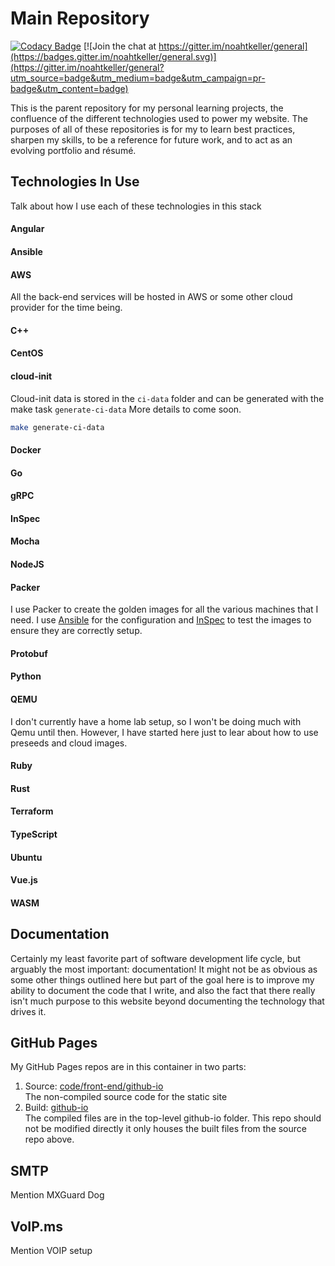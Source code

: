 # Main Repository

[![Codacy Badge](https://api.codacy.com/project/badge/Grade/39a93283d66f421fb3b5109a83772119)](https://app.codacy.com/gh/noahtkeller/home-develop?utm_source=github.com&utm_medium=referral&utm_content=noahtkeller/home-develop&utm_campaign=Badge_Grade_Settings)
[![Join the chat at https://gitter.im/noahtkeller/general](https://badges.gitter.im/noahtkeller/general.svg)](https://gitter.im/noahtkeller/general?utm_source=badge&utm_medium=badge&utm_campaign=pr-badge&utm_content=badge)

This is the parent repository for my personal learning projects, the confluence of the different technologies
used to power my website. The purposes of all of these repositories is for my to learn best practices, 
sharpen my skills, to be a reference for future work, and to act as an evolving portfolio and résumé.

## Technologies In Use

Talk about how I use each of these technologies in this stack

#### Angular
#### Ansible

#### AWS
All the back-end services will be hosted in AWS or some other cloud provider for the time being.

#### C++
#### CentOS

#### cloud-init
Cloud-init data is stored in the `ci-data` folder and can be generated with the make task `generate-ci-data`
More details to come soon.

```bash
make generate-ci-data
```

#### Docker
#### Go
#### gRPC
#### InSpec
#### Mocha
#### NodeJS

#### Packer
I use Packer to create the golden images for all the various machines that I need.
I use [Ansible](https://www.ansible.com/) for the configuration and [InSpec](https://docs.chef.io/inspec/) to test
the images to ensure they are correctly setup.

#### Protobuf
#### Python

#### QEMU
I don't currently have a home lab setup, so I won't be doing much with Qemu until then. However, I have started
here just to lear about how to use preseeds and cloud images.

#### Ruby
#### Rust
#### Terraform
#### TypeScript
#### Ubuntu
#### Vue.js
#### WASM

## Documentation
Certainly my least favorite part of software development life cycle, but arguably the most important: documentation!
It might not be as obvious as some other things outlined here but part of the goal here is to improve my ability
to document the code that I write, and also the fact that there really isn't much purpose to this website beyond
documenting the technology that drives it.

## GitHub Pages
My GitHub Pages repos are in this container in two parts:

1. Source: [code/front-end/github-io](https://github.com/noahtkeller/github-io)<br/>
   The non-compiled source code for the static site
2. Build: [github-io](https://github.com/noahtkeller/noahtkeller.github.io)<br/>
   The compiled files are in the top-level github-io folder. This repo should not be modified directly it only houses
   the built files from the source repo above.

## SMTP
Mention MXGuard Dog

## VoIP.ms
Mention VOIP setup
